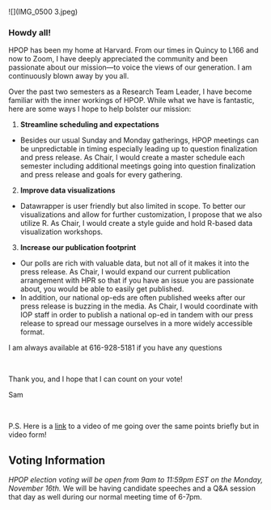 
![](IMG_0500 3.jpeg)


### Howdy all!

HPOP has been my home at Harvard. From our times in Quincy to L166 and now to Zoom, I have deeply appreciated the community and been passionate about our mission—to voice the views of our generation. I am continuously blown away by you all. 

Over the past two semesters as a Research Team Leader, I have become familiar with the inner workings of HPOP. While what we have is fantastic, here are some ways I hope to help bolster our mission:

1. **Streamline scheduling and expectations**
- Besides our usual Sunday and Monday gatherings, HPOP meetings can be unpredictable in timing especially leading up to question finalization and press release. As Chair, I would create a master schedule each semester including additional meetings going into question finalization and press release and goals for every gathering.

2. **Improve data visualizations**
- Datawrapper is user friendly but also limited in scope. To better our visualizations and allow for further customization, I propose that we also utilize R. As Chair, I would create a style guide and hold R-based data visualization workshops.

3. **Increase our publication footprint**
- Our polls are rich with valuable data, but not all of it makes it into the press release. As Chair, I would expand our current publication arrangement with HPR so that if you have an issue you are passionate about, you would be able to easily get published.
- In addition, our national op-eds are often published weeks after our press release is buzzing in the media. As Chair, I would coordinate with IOP staff in order to publish a national op-ed in tandem with our press release to spread our message ourselves in a more widely accessible format.

I am always available at 616-928-5181 if you have any questions

<br>

Thank you, and I hope that I can count on your vote!

Sam

<br>

P.S. Here is a [link](https://drive.google.com/file/d/1VWV0zJXrFMlkCTqI-BA1_hM-askEDahb/view) to a video of me going over the same points briefly but in video form!

## Voting Information

*HPOP election voting will be open from 9am to 11:59pm EST on the Monday, November 16th.* We will be having candidate speeches and a Q&A session that day as well during our normal meeting time of 6-7pm.
